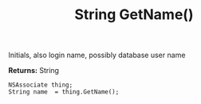 ﻿---
uid: crmscript_ref_NSAssociate_GetName
title: String GetName()
intellisense: NSAssociate.GetName
keywords: NSAssociate, GetName
so.topic: reference
---

Initials, also login name, possibly database user name

**Returns:** String


```crmscript
NSAssociate thing;
String name  = thing.GetName();
```


